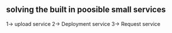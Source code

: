 ## solving the built in poosible small services

1-> upload service
2-> Deployment service
3-> Request service